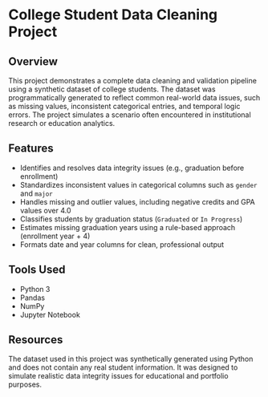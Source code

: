 # College Student Data Cleaning Project

## Overview

This project demonstrates a complete data cleaning and validation pipeline using a synthetic dataset of college students. The dataset was programmatically generated to reflect common real-world data issues, such as missing values, inconsistent categorical entries, and temporal logic errors. The project simulates a scenario often encountered in institutional research or education analytics.

## Features

- Identifies and resolves data integrity issues (e.g., graduation before enrollment)
- Standardizes inconsistent values in categorical columns such as `gender` and `major`
- Handles missing and outlier values, including negative credits and GPA values over 4.0
- Classifies students by graduation status (`Graduated` or `In Progress`)
- Estimates missing graduation years using a rule-based approach (enrollment year + 4)
- Formats date and year columns for clean, professional output

## Tools Used

- Python 3
- Pandas
- NumPy
- Jupyter Notebook

## Resources

The dataset used in this project was synthetically generated using Python and does not contain any real student information. It was designed to simulate realistic data integrity issues for educational and portfolio purposes. 



